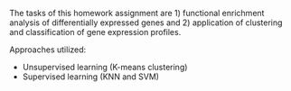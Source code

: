 The tasks of this homework assignment are 1) functional enrichment analysis of differentially expressed genes and 2) application of clustering and classification of gene expression profiles.

Approaches utilized:
 - Unsupervised learning (K-means clustering)
 - Supervised learning (KNN and SVM)

